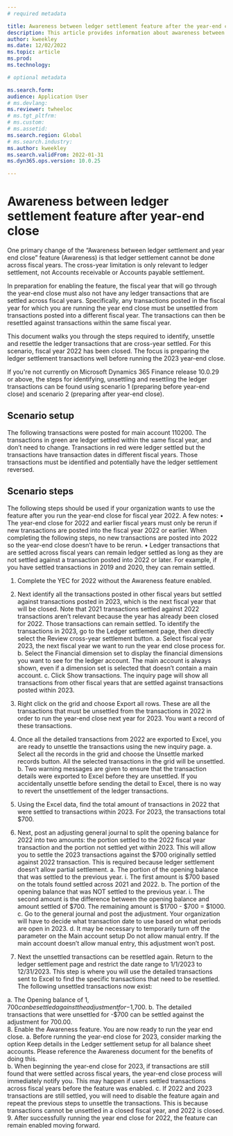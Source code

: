 ```yaml
---
# required metadata

title: Awareness between ledger settlement feature after the year-end close
description: This article provides information about awareness between ledger settlements feature after the General ledger year-end close.
author: kweekley
ms.date: 12/02/2022
ms.topic: article
ms.prod: 
ms.technology: 

# optional metadata

ms.search.form:  
audience: Application User
# ms.devlang: 
ms.reviewer: twheeloc
# ms.tgt_pltfrm: 
# ms.custom:
# ms.assetid:
ms.search.region: Global
# ms.search.industry: 
ms.author: kweekley
ms.search.validFrom: 2022-01-31
ms.dyn365.ops.version: 10.0.25

---
```

# Awareness between ledger settlement feature after year-end close

One primary change of the “Awareness between ledger settlement and year end close” feature (Awareness) is that ledger settlement cannot be done across fiscal years. The cross-year limitation is only relevant to ledger settlement, not Accounts receivable or Accounts payable settlement. 

In preparation for enabling the feature, the fiscal year that will go through the year-end close must also not have any ledger transactions that are settled across fiscal years.  Specifically, any transactions posted in the fiscal year for which you are running the year end close must be unsettled from transactions posted into a different fiscal year. The transactions can then be resettled against transactions within the same fiscal year. 

This document walks you through the steps required to identify, unsettle and resettle the ledger transactions that are cross-year settled. For this scenario, fiscal year 2022 has been closed.  The focus is preparing the ledger settlement transactions well before running the 2023 year-end close. 

If you're not currently on Microsoft Dynamics 365 Finance release 10.0.29 or above, the steps for identifying, unsettling and resettling the ledger transactions can be found using scenario 1 (preparing before year-end close) and scenario 2 (preparing after year-end close). 

## Scenario setup
The following transactions were posted for main account 110200.  The transactions in green are ledger settled within the same fiscal year, and don’t need to change. Transactions in red were ledger settled but the transactions have transaction dates in different fiscal years. Those transactions must be identified and potentially have the ledger settlement reversed. 



## Scenario steps
The following steps should be used if your organization wants to use the feature after you run the year-end close for fiscal year 2022. A few notes:
•	The year-end close for 2022 and earlier fiscal years must only be rerun if new transactions are posted into the fiscal year 2022 or earlier.  When completing the following steps, no new transactions are posted into 2022 so the year-end close doesn’t have to be rerun.
•	Ledger transactions that are settled across fiscal years can remain ledger settled as long as they are not settled against a transaction posted into 2022 or later.  For example, if you have settled transactions in 2019 and 2020, they can remain settled.

1.	Complete the YEC for 2022 without the Awareness feature enabled. 
2.	Next identify all the transactions posted in other fiscal years but settled against transactions posted in 2023, which is the next fiscal year that will be closed. Note that 2021 transactions settled against 2022 transactions aren’t relevant because the year has already been closed for 2022. Those transactions can remain settled. To identify the transactions in 2023, go to the Ledger settlement page, then directly select the Review cross-year settlement button. 
a.	Select fiscal year 2023, the next fiscal year we want to run the year end close process for.
b.	Select the Financial dimension set to display the financial dimensions you want to see for the ledger account. The main account is always shown, even if a dimension set is selected that doesn’t contain a main account. 
c.	Click Show transactions. The inquiry page will show all transactions from other fiscal years that are settled against transactions posted within 2023.  


3.	Right click on the grid and choose Export all rows. These are all the transactions that must be unsettled from the transactions in 2022 in order to run the year-end close next year for 2023. You want a record of these transactions.  
4.	Once all the detailed transactions from 2022 are exported to Excel, you are ready to unsettle the transactions using the new inquiry page. 
a.	Select all the records in the grid and choose the Unsettle marked records button. All the selected transactions in the grid will be unsettled.
b.	Two warning messages are given to ensure that the transaction details were exported to Excel before they are unsettled. If you accidentally unsettle before sending the detail to Excel, there is no way to revert the unsettlement of the ledger transactions. 


5.	Using the Excel data, find the total amount of transactions in 2022 that were settled to transactions within 2023.  For 2023, the transactions total $700. 
6.	Next, post an adjusting general journal to split the opening balance for 2022 into two amounts: the portion settled to the 2022 fiscal year transaction and the portion not settled yet within 2023. This will allow you to settle the 2023 transactions against the $700 originally settled against 2022 transaction. This is required because ledger settlement doesn’t allow partial settlement. 
a.	The portion of the opening balance that was settled to the previous year.
i.	The first amount is $700 based on the totals found settled across 2021 and 2022.
b.	The portion of the opening balance that was NOT settled to the previous year. 
i.	The second amount is the difference between the opening balance and amount settled of $700.  The remaining amount is $1700 - $700 = $1000.  
c.	Go to the general journal and post the adjustment.  Your organization will have to decide what transaction date to use based on what periods are open in 2023.
d.	It may be necessary to temporarily turn off the parameter on the Main account setup Do not allow manual entry.  If the main account doesn’t allow manual entry, this adjustment won’t post. 

7.	Next the unsettled transactions can be resettled again.  Return to the ledger settlement page and restrict the date range to 1/1/2023 to 12/31/2023. This step is where you will use the detailed transactions sent to Excel to find the specific transactions that need to be resettled. The following unsettled transactions now exist:


a.	The Opening balance of $1,700 can be settled against the adjustment for -$1,700. 
b.	The detailed transactions that were unsettled for -$700 can be settled against the adjustment for 700.00.  
8.	Enable the Awareness feature. You are now ready to run the year end close. 
a.	Before running the year-end close for 2023, consider marking the option Keep details in the Ledger settlement setup for all balance sheet accounts.  Please reference the Awareness document for the benefits of doing this.   
b.	When beginning the year-end close for 2023, if transactions are still found that were settled across fiscal years, the year-end close process will immediately notify you. This may happen if users settled transactions across fiscal years before the feature was enabled.
c.	If 2022 and 2023 transactions are still settled, you will need to disable the feature again and repeat the previous steps to unsettle the transactions.  This is because transactions cannot be unsettled in a closed fiscal year, and 2022 is closed. 
9.	After successfully running the year end close for 2022, the feature can remain enabled moving forward. 






